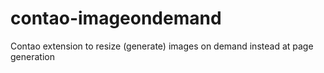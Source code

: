 # contao-imageondemand
Contao extension to resize (generate) images on demand instead at page generation
